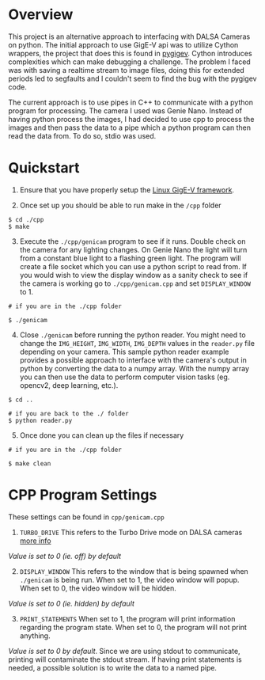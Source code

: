 # Overview
This project is an alternative approach to interfacing with DALSA Cameras on python. The initial approach to use GigE-V api was to utilize Cython wrappers, the project that does this is found in [pygigev](https://pypi.org/project/pygigev/). Cython introduces complexities which can make debugging a challenge. The problem I faced was with saving a realtime stream to image files, doing this for extended periods led to segfaults and I couldn't seem to find the bug with the pygigev code.

The current approach is to use pipes in C++ to communicate with a python program for processing. The camera I used was Genie Nano. Instead of having python process the images, I had decided to use cpp to process the images and then pass the data to a pipe which a python program can then read the data from. To do so, stdio was used.

# Quickstart
1. Ensure that you have properly setup the [Linux GigE-V framework](https://www.teledynedalsa.com/en/products/imaging/vision-software/linux-gige-v-framework/). 

2. Once set up you should be able to run make in the `/cpp` folder
```
$ cd ./cpp
$ make
```

3. Execute the `./cpp/genicam` program to see if it runs. Double check on the camera for any lighting changes. On Genie Nano the light will turn from a constant blue light to a flashing green light. The program will create a file socket which you can use a python script to read from. If you would wish to view the display window as a sanity check to see if the camera is working go to `./cpp/genicam.cpp` and set `DISPLAY_WINDOW` to 1.
```
# if you are in the ./cpp folder

$ ./genicam
```

4. Close `./genicam` before running the python reader. You might need to change the `IMG_HEIGHT`, `IMG_WIDTH`, `IMG_DEPTH` values in the `reader.py` file depending on your camera. This sample python reader example provides a possible approach to interface with the camera's output in python by converting the data to a numpy array. With the numpy array you can then use the data to perform computer vision tasks (eg. opencv2, deep learning, etc.).
```
$ cd ..

# if you are back to the ./ folder
$ python reader.py
```

5. Once done you can clean up the files if necessary
```
# if you are in the ./cpp folder

$ make clean
```

# CPP Program Settings
These settings can be found in `cpp/genicam.cpp` 

1. `TURBO_DRIVE` This refers to the Turbo Drive mode on DALSA cameras [more info](https://www.teledynedalsa.com/en/learn/knowledge-center/turbodrive/) 

*Value is set to 0 (ie. off) by default*

2. `DISPLAY_WINDOW` This refers to the window that is being spawned when `./genicam` is being run. When set to 1, the video window will popup. When set to 0, the video window will be hidden. 

*Value is set to 0 (ie. hidden) by default*

3. `PRINT_STATEMENTS` When set to 1, the program will print information regarding the program state. When set to 0, the program will not print anything. 

*Value is set to 0 by default*. Since we are using stdout to communicate, printing will contaminate the stdout stream. If having print statements is needed, a possible solution is to write the data to a named pipe.
